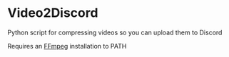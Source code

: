 # Video2Discord
Python script for compressing videos so you can upload them to Discord

Requires an [FFmpeg](https://ffmpeg.org/download.html) installation to PATH
